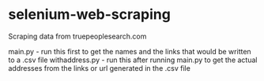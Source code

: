 # selenium-web-scraping
Scraping data from truepeoplesearch.com

main.py - run this first to get the names and the links that would be written to a .csv file
withaddress.py - run this after running main.py to get the actual addresses from the links or url generated in the .csv file